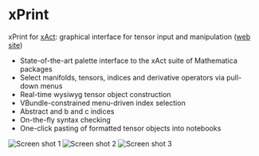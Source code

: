 # xPrint
xPrint for [xAct](http://xact.es/): graphical interface for tensor input and manipulation ([web site](https://sites.google.com/site/xprintforxact/))

* State-of-the-art palette interface to the xAct suite of Mathematica packages
* Select manifolds, tensors, indices and derivative operators via pull-down menus
* Real-time wysiwyg tensor object construction
* VBundle-constrained menu-driven index selection
* Abstract and b and c indices
* On-the-fly syntax checking
* One-click pasting of formatted tensor objects into notebooks

![Screen shot 1](../screenshots/1.jpg?raw=true "Screen shot 1")
![Screen shot 2](../screenshots/2.jpg?raw=true "Screen shot 2")
![Screen shot 3](../screenshots/3.jpg?raw=true "Screen shot 3")
